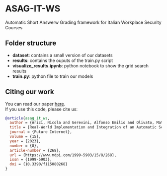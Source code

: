 # ASAG-IT-WS
Automatic Short Answerw Grading framework for Italian Workplace Security Courses

## Folder structure

<ul>
  <li><strong>dataset</strong>: contains a small version of our datasets</li>
  <lI><strong>results</strong>: contains the ouputs of the train.py script</lI>
  <lI><strong>visualize_results.ipynb</strong>: python notebook to show the grid search results</lI>
  <li><strong>train.py</strong>: python file to train our models</li>
</ul>

## Citing our work

You can read our paper <a href="https://www.mdpi.com/1999-5903/15/8/268">here</a>.</br>
If you use this code, please cite us:

```bib
@article{asag_it_ws,
  author = {Arici, Nicola and Gerevini, Alfonso Emilio and Olivato, Matteo and Putelli, Luca and Sigalini, Luca and Serina, Ivan},
  title = {Real-World Implementation and Integration of an Automatic Scoring System for Workplace Safety Courses in Italian},
  journal = {Future Internet},
  volume = {15},
  year = {2023},
  number = {8},
  article-number = {268},
  url = {https://www.mdpi.com/1999-5903/15/8/268},
  issn = {1999-5903},
  doi = {10.3390/fi15080268}
}
```
